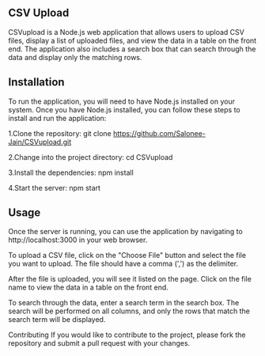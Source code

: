 ## CSV Upload

CSVupload is a Node.js web application that allows users to upload CSV files, display a list of uploaded files, and view the data in a table on the front end. The application also includes a search box that can search through the data and display only the matching rows.

## Installation
To run the application, you will need to have Node.js installed on your system.
Once you have Node.js installed, you can follow these steps to install and run the application:

   1.Clone the repository: git clone https://github.com/Salonee-Jain/CSVupload.git  
   
   2.Change into the project directory: cd CSVupload  
   
   3.Install the dependencies: npm install  
   
   4.Start the server: npm start  
   


## Usage
Once the server is running, you can use the application by navigating to http://localhost:3000 in your web browser.

To upload a CSV file, click on the "Choose File" button and select the file you want to upload. The file should have a comma (',') as the delimiter.

After the file is uploaded, you will see it listed on the page. Click on the file name to view the data in a table on the front end.

To search through the data, enter a search term in the search box. The search will be performed on all columns, and only the rows that match the search term will be displayed.

Contributing
If you would like to contribute to the project, please fork the repository and submit a pull request with your changes.
